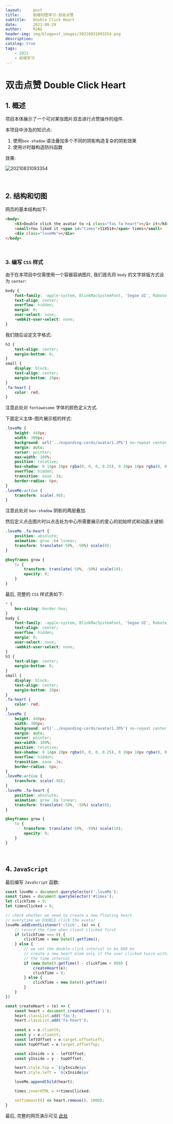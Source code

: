 ```yaml
---
layout:     post
title:      前端切图学习-双击点赞
subtitle:   Double Click Heart
date:       2021-08-29
author:     R1NG
header-img: img/blogpost_images/20210831093354.png
description: 
catalog: true
tags:
    - 2021
    - 前端学习
---
```


# 双击点赞 Double Click Heart

## 1. 概述

项目本体展示了一个可对某张图片双击进行点赞操作的组件.

本项目中涉及的知识点: 
1. 使用`box-shadow` 语法叠加多个不同的阴影构造复杂的阴影效果
2. 使用计时器构造防抖函数


效果: 

![20210831093354](https://cdn.jsdelivr.net/gh/KirisameMarisaa/KirisameMarisaa.github.io/img/blogpost_images/20210831093354.png)

<br>

## 2. 结构和切图

网页的基本结构如下: 

~~~html
<body>
    <h3>Double click the avatar to <i class="fas fa-heart"></i> it</h3>
    <small>You liked it <span id="times">114514</span> times</small>
    <div class="loveMe"></div>
</body>
~~~

<br>

### 3. 编写 `CSS` 样式

由于在本项目中仅需使用一个容器容纳图片, 我们首先将 `body` 的文字排版方式设为 `center`: 

~~~css
body {
    font-family: -apple-system, BlinkMacSystemFont, 'Segoe UI', Roboto, Oxygen, Ubuntu, Cantarell, 'Open Sans', 'Helvetica Neue', sans-serif;
    text-align: center;
    overflow: hidden;
    margin: 0;
    user-select: none;
    -webkit-user-select: none;
}
~~~

我们随后设定文字格式:

~~~css
h3 {
    text-align: center;
    margin-bottom: 0;
}
small {
    display: block;
    text-align: center;
    margin-bottom: 20px;
}
.fa-heart {
    color: red;
}
~~~

注意此处对 `fontawesome` 字体的颜色定义方式.

下面定义主体-图片展示框的样式:

~~~css
.loveMe {
    height: 440px;
    width: 300px;
    background: url('../expanding-cards/avatar1.JPG') no-repeat center center/cover;
    margin: auto;
    cursor: pointer;
    max-width: 100%;
    position: relative;
    box-shadow: 0 14px 28px rgba(0, 0, 0, 0.25), 0 10px 10px rgba(0, 0, 0, 0.22);
    overflow: hidden;
    transition: ease .3s;
    border-radius: 6px;
}
.loveMe:active {
    transform: scale(.98);
}
~~~

注意此处对 `box-shadow` 阴影的两层叠加.

然后定义点击图片时以点击处为中心所需要展示的爱心的初始样式和动画关键帧:

~~~css
.loveMe .fa-heart {
    position: absolute;
    animation: grow .6s linear;
    transform: translate(-50%, -50%) scale(0);
}

@keyframes grow {
    to {
        transform: translate(-50%, -50%) scale(10);
        opacity: 0;
    }
}
~~~

最后, 完整的 `CSS` 样式表如下:

~~~css
* {
    box-sizing: border-box;
}
body {
    font-family: -apple-system, BlinkMacSystemFont, 'Segoe UI', Roboto, Oxygen, Ubuntu, Cantarell, 'Open Sans', 'Helvetica Neue', sans-serif;
    text-align: center;
    overflow: hidden;
    margin: 0;
    user-select: none;
    -webkit-user-select: none;
}
h3 {
    text-align: center;
    margin-bottom: 0;
}
small {
    display: block;
    text-align: center;
    margin-bottom: 20px;
}
.fa-heart {
    color: red;
}
.loveMe {
    height: 440px;
    width: 300px;
    background: url('../expanding-cards/avatar1.JPG') no-repeat center center/cover;
    margin: auto;
    cursor: pointer;
    max-width: 100%;
    position: relative;
    box-shadow: 0 14px 28px rgba(0, 0, 0, 0.25), 0 10px 10px rgba(0, 0, 0, 0.22);
    overflow: hidden;
    transition: ease .3s;
    border-radius: 6px;
}
.loveMe:active {
    transform: scale(.98);
}
.loveMe .fa-heart {
    position: absolute;
    animation: grow .6s linear;
    transform: translate(-50%, -50%) scale(0);
}

@keyframes grow {
    to {
        transform: translate(-50%, -50%) scale(10);
        opacity: 0;
    }
}
~~~

<br>

## 4. `JavaScript`

最后编写 `JavaScript` 函数:

~~~JavaScript
const loveMe = document.querySelector('.loveMe');
const times = document.querySelector('#times');
let clickTime = 0;
let timesClicked = 0;

// check whether we need to create a new floating heart
// everytime we DOUBLE click the avatar
loveMe.addEventListener('click', (e) => {
    // record the time when client clicked first
    if (clickTime === 0) {
        clickTime = new Date().getTime();
    } else {
        // we set the double-click interval to be 800 ms
        // create a new heart elem only if the user clicked twice within 
        // the time interval
        if (new Date().getTime() - clickTime < 800) {    
            createHeart(e);
            clickTime = 0;
        } else {
            clickTime = new Date().getTime()
        }
    }
})

const createHeart = (e) => {    
    const heart = document.createElement('i');
    heart.classList.add('fas');
    heart.classList.add('fa-heart');
    
    const x = e.clientX;
    const y = e.clientY;
    const leftOffset = e.target.offsetLeft;
    const topOffset = e.target.offsetTop;

    const xInside = x - leftOffset;
    const yInside = y - topOffset;

    heart.style.top = `${yInside}px`
    heart.style.left = `${xInside}px`

    loveMe.appendChild(heart);

    times.innerHTML = ++timesClicked;

    setTimeout(() => heart.remove(), 1000);
}
~~~

最后, 完整的网页演示可见 [此处](../../../../../projects/50P50D/double-click-heart/index.html)